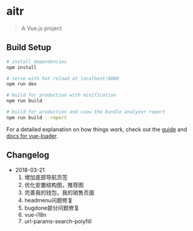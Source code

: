 # aitr

> A Vue.js project

## Build Setup

``` bash
# install dependencies
npm install

# serve with hot reload at localhost:8080
npm run dev

# build for production with minification
npm run build

# build for production and view the bundle analyzer report
npm run build --report
```

For a detailed explanation on how things work, check out the [guide](http://vuejs-templates.github.io/webpack/) and [docs for vue-loader](http://vuejs.github.io/vue-loader).

## Changelog
- 2018-03-21
	1. 增加底部导航页签
	2. 优化安置结构图，推荐图
	3. 完善我的钱包，我的销售页面
	4. headmenu问题修复
	5. bugdone部分问题修复
  6. vue-i18n
  7. url-params-search-polyfill
